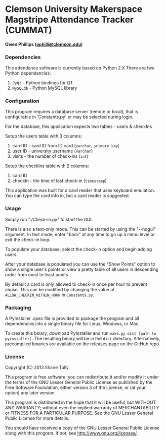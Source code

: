 Clemson University Makerspace Magstripe Attendance Tracker (CUMMAT)
=======================

#### Owen Phillips (ophilli@clemson.edu)

### Dependencies

This attendance software is currently based on Python 2.X
There are two Python dependencies:
   1. `PyQt` - Python bindings for QT
   1. `MySQLdb` - Python MySQL library

### Configuration

This program requires a database server (remote or local), that is configurable in 'Constants.py' or may be selected during login.

For the database, this application expects two tables - users & checkIns

Setup the users table with 3 columns: 
   1. card ID        - card ID from ID card (`varchar`, `primary key`)
   1. user ID        - university username (`varchar`)
   1. visits         - the number of check-ins (`int`)
   
Setup the checkIns table with 2 columns:
   1. card ID
   1. checkIn  - the time of last check-in (`timestamp`)

This application was built for a card reader that uses keyboard emulation. You can type the card info in, but a card reader is suggested.

### Usage

Simply run "./Check-in.py" to start the GUI.

There is also a text-only mode. This can be started by using the "--nogui" argument.
In text mode, enter "back" at any time to go up a menu level or exit the check-in loop.

To populate your database, select the check-in option and begin adding users.

After your database is populated you can use the "Show Points" option to show a single user's points or view a pretty
table of all users in descending order from most to least points.

By default a card is only allowed to check-in once per hour to prevent abuse. This can
be modified by changing the value of `ALLOW_CHECKIN_WITHIN_HOUR` in `Constants.py`.

### Packaging

A PyInstaller .spec file is provided to package the program and all dependencies into a single binary file for Linux, Windows, or Mac.

To create this binary, download PyInstaller and run `make.py dist [path to pyinstaller]`. The resulting binary will be in the `dist` directory.
Alternatively, precompiled binaries are available on the releases page on the GitHub repo.

### License

Copyright (C) 2013 Shane Tully

This program is free software: you can redistribute it and/or modify
it under the terms of the GNU Lesser General Public License as published by
the Free Software Foundation, either version 3 of the License, or
(at your option) any later version.

This program is distributed in the hope that it will be useful,
but WITHOUT ANY WARRANTY; without even the implied warranty of
MERCHANTABILITY or FITNESS FOR A PARTICULAR PURPOSE.  See the
GNU Lesser General Public License for more details.

You should have received a copy of the GNU Lesser General Public License
along with this program.  If not, see <http://www.gnu.org/licenses/>.
